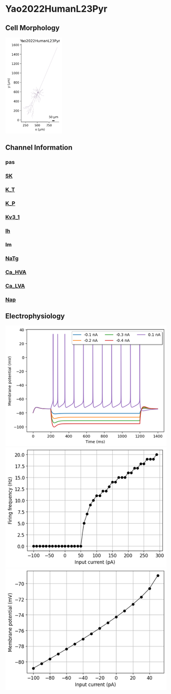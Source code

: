 # Yao2022HumanL23Pyr

<h2>Cell Morphology</h2><img src="imgs/Yao2022HumanL23Pyr2D.png" height="300" />

<h2>Channel Information</h2>

<h3>pas</h3>
<a href="/home/ixanthakis/wsl_repos/Dissertation_Repos/NeuroML-Thesis/Standardised_MD_Script/Datasheets/Yao2022HumanL23Pyr/Yao2022HumanL23Pyr_ChannelInfo.md#SK"><h3>SK</h3></a>
<a href="/home/ixanthakis/wsl_repos/Dissertation_Repos/NeuroML-Thesis/Standardised_MD_Script/Datasheets/Yao2022HumanL23Pyr/Yao2022HumanL23Pyr_ChannelInfo.md#K_T"><h3>K_T</h3></a>
<a href="/home/ixanthakis/wsl_repos/Dissertation_Repos/NeuroML-Thesis/Standardised_MD_Script/Datasheets/Yao2022HumanL23Pyr/Yao2022HumanL23Pyr_ChannelInfo.md#K_P"><h3>K_P</h3></a>
<a href="/home/ixanthakis/wsl_repos/Dissertation_Repos/NeuroML-Thesis/Standardised_MD_Script/Datasheets/Yao2022HumanL23Pyr/Yao2022HumanL23Pyr_ChannelInfo.md#Kv3_1"><h3>Kv3_1</h3></a>
<a href="/home/ixanthakis/wsl_repos/Dissertation_Repos/NeuroML-Thesis/Standardised_MD_Script/Datasheets/Yao2022HumanL23Pyr/Yao2022HumanL23Pyr_ChannelInfo.md#Ih"><h3>Ih</h3></a>
<h3>Im</h3>
<a href="/home/ixanthakis/wsl_repos/Dissertation_Repos/NeuroML-Thesis/Standardised_MD_Script/Datasheets/Yao2022HumanL23Pyr/Yao2022HumanL23Pyr_ChannelInfo.md#NaTg"><h3>NaTg</h3></a>
<a href="/home/ixanthakis/wsl_repos/Dissertation_Repos/NeuroML-Thesis/Standardised_MD_Script/Datasheets/Yao2022HumanL23Pyr/Yao2022HumanL23Pyr_ChannelInfo.md#Ca_HVA"><h3>Ca_HVA</h3></a>
<a href="/home/ixanthakis/wsl_repos/Dissertation_Repos/NeuroML-Thesis/Standardised_MD_Script/Datasheets/Yao2022HumanL23Pyr/Yao2022HumanL23Pyr_ChannelInfo.md#Ca_LVA"><h3>Ca_LVA</h3></a>
<a href="/home/ixanthakis/wsl_repos/Dissertation_Repos/NeuroML-Thesis/Standardised_MD_Script/Datasheets/Yao2022HumanL23Pyr/Yao2022HumanL23Pyr_ChannelInfo.md#Nap"><h3>Nap</h3></a>
<h2>Electrophysiology</h2>

<img src="imgs/Yao2022HumanL23Pyr_Vtraces.png" />

<img src="imgs/Yao2022HumanL23PyrIF.png" />

<img src="imgs/Yao2022HumanL23PyrIV.png" />

